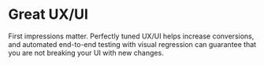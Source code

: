# Great UX/UI

First impressions matter. Perfectly tuned UX/UI helps increase conversions, and automated end-to-end testing with visual regression can guarantee that you are not breaking your UI with new changes.
